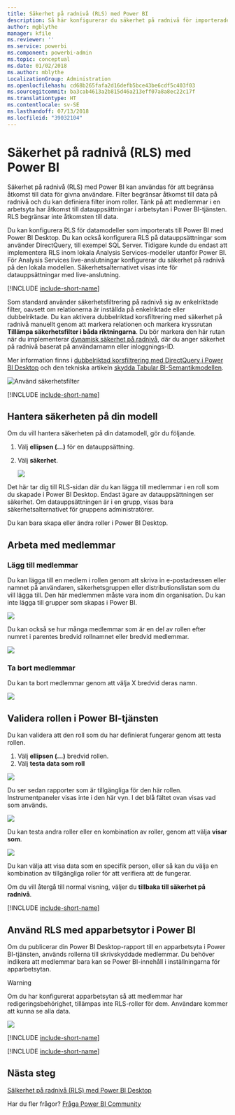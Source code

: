 ```yaml
---
title: Säkerhet på radnivå (RLS) med Power BI
description: Så här konfigurerar du säkerhet på radnivå för importerade datauppsättningar och DirectQuery i Power BI-tjänsten.
author: mgblythe
manager: kfile
ms.reviewer: ''
ms.service: powerbi
ms.component: powerbi-admin
ms.topic: conceptual
ms.date: 01/02/2018
ms.author: mblythe
LocalizationGroup: Administration
ms.openlocfilehash: cd68b265fafa2d16defb5bce43be6cdf5c403f03
ms.sourcegitcommit: ba3cab4613a2b815d46a213eff07a8a8ec22c17f
ms.translationtype: HT
ms.contentlocale: sv-SE
ms.lasthandoff: 07/13/2018
ms.locfileid: "39032104"
---
```

# <a name="row-level-security-rls-with-power-bi"></a>Säkerhet på radnivå (RLS) med Power BI
Säkerhet på radnivå (RLS) med Power BI kan användas för att begränsa åtkomst till data för givna användare. Filter begränsar åtkomst till data på radnivå och du kan definiera filter inom roller. Tänk på att medlemmar i en arbetsyta har åtkomst till datauppsättningar i arbetsytan i Power BI-tjänsten. RLS begränsar inte åtkomsten till data. 

Du kan konfigurera RLS för datamodeller som importerats till Power BI med Power BI Desktop. Du kan också konfigurera RLS på datauppsättningar som använder DirectQuery, till exempel SQL Server. Tidigare kunde du endast att implementera RLS inom lokala Analysis Services-modeller utanför Power BI. För Analysis Services live-anslutningar konfigurerar du säkerhet på radnivå på den lokala modellen. Säkerhetsalternativet visas inte för datauppsättningar med live-anslutning.

[!INCLUDE [include-short-name](./includes/rls-desktop-define-roles.md)]

Som standard använder säkerhetsfiltrering på radnivå sig av enkelriktade filter, oavsett om relationerna är inställda på enkelriktade eller dubbelriktade. Du kan aktivera dubbelriktad korsfiltrering med säkerhet på radnivå manuellt genom att markera relationen och markera kryssrutan **Tillämpa säkerhetsfilter i båda riktningarna**. Du bör markera den här rutan när du implementerar [dynamisk säkerhet på radnivå](https://docs.microsoft.com/sql/analysis-services/supplemental-lesson-implement-dynamic-security-by-using-row-filters), där du anger säkerhet på radnivå baserat på användarnamn eller inloggnings-ID. 

Mer information finns i [dubbelriktad korsfiltrering med DirectQuery i Power BI Desktop](desktop-bidirectional-filtering.md) och den tekniska artikeln [skydda Tabular BI-Semantikmodellen](http://download.microsoft.com/download/D/2/0/D20E1C5F-72EA-4505-9F26-FEF9550EFD44/Securing%20the%20Tabular%20BI%20Semantic%20Model.docx).

![Använd säkerhetsfilter](media/service-admin-rls/rls-apply-security-filter.png)


[!INCLUDE [include-short-name](./includes/rls-desktop-view-as-roles.md)]

## <a name="manage-security-on-your-model"></a>Hantera säkerheten på din modell
Om du vill hantera säkerheten på din datamodell, gör du följande.

1. Välj **ellipsen (...)**  för en datauppsättning.
2. Välj **säkerhet**.
   
   ![](media/service-admin-rls/rls-security.png)

Det här tar dig till RLS-sidan där du kan lägga till medlemmar i en roll som du skapade i Power BI Desktop. Endast ägare av datauppsättningen ser säkerhet. Om datauppsättningen är i en grupp, visas bara säkerhetsalternativet för gruppens administratörer. 

Du kan bara skapa eller ändra roller i Power BI Desktop.

## <a name="working-with-members"></a>Arbeta med medlemmar
### <a name="add-members"></a>Lägg till medlemmar
Du kan lägga till en medlem i rollen genom att skriva in e-postadressen eller namnet på användaren, säkerhetsgruppen eller distributionslistan som du vill lägga till. Den här medlemmen måste vara inom din organisation. Du kan inte lägga till grupper som skapas i Power BI.

![](media/service-admin-rls/rls-add-member.png)

Du kan också se hur många medlemmar som är en del av rollen efter numret i parentes bredvid rollnamnet eller bredvid medlemmar.

![](media/service-admin-rls/rls-member-count.png)

### <a name="remove-members"></a>Ta bort medlemmar
Du kan ta bort medlemmar genom att välja X bredvid deras namn. 

![](media/service-admin-rls/rls-remove-member.png)

## <a name="validating-the-role-within-the-power-bi-service"></a>Validera rollen i Power BI-tjänsten
Du kan validera att den roll som du har definierat fungerar genom att testa rollen. 

1. Välj **ellipsen (...)**  bredvid rollen.
2. Välj **testa data som roll**

![](media/service-admin-rls/rls-test-role.png)

Du ser sedan rapporter som är tillgängliga för den här rollen. Instrumentpaneler visas inte i den här vyn. I det blå fältet ovan visas vad som används.

![](media/service-admin-rls/rls-test-role2.png)

Du kan testa andra roller eller en kombination av roller, genom att välja **visar som**.

![](media/service-admin-rls/rls-test-role3.png)

Du kan välja att visa data som en specifik person, eller så kan du välja en kombination av tillgängliga roller för att verifiera att de fungerar. 

Om du vill återgå till normal visning, väljer du **tillbaka till säkerhet på radnivå**.

[!INCLUDE [include-short-name](./includes/rls-usernames.md)]

## <a name="using-rls-with-app-workspaces-in-power-bi"></a>Använd RLS med apparbetsytor i Power BI
Om du publicerar din Power BI Desktop-rapport till en apparbetsyta i Power BI-tjänsten, används rollerna till skrivskyddade medlemmar. Du behöver indikera att medlemmar bara kan se Power BI-innehåll i inställningarna för apparbetsytan.

> [!WARNING]
> Om du har konfigurerat apparbetsytan så att medlemmar har redigeringsbehörighet, tillämpas inte RLS-roller för dem. Användare kommer att kunna se alla data.
> 
> 

![](media/service-admin-rls/rls-group-settings.png)

[!INCLUDE [include-short-name](./includes/rls-limitations.md)]

[!INCLUDE [include-short-name](./includes/rls-faq.md)]

## <a name="next-steps"></a>Nästa steg
[Sälkerhet på radnivå (RLS) med Power BI Desktop](desktop-rls.md)  

Har du fler frågor? [Fråga Power BI Community](http://community.powerbi.com/)


